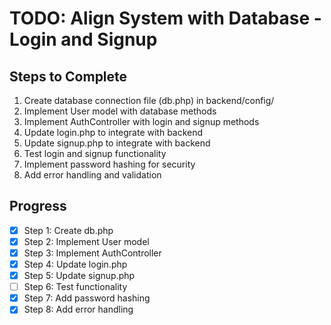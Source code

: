 # TODO: Align System with Database - Login and Signup

## Steps to Complete

1. Create database connection file (db.php) in backend/config/
2. Implement User model with database methods
3. Implement AuthController with login and signup methods
4. Update login.php to integrate with backend
5. Update signup.php to integrate with backend
6. Test login and signup functionality
7. Implement password hashing for security
8. Add error handling and validation

## Progress
- [x] Step 1: Create db.php
- [x] Step 2: Implement User model
- [x] Step 3: Implement AuthController
- [x] Step 4: Update login.php
- [x] Step 5: Update signup.php
- [ ] Step 6: Test functionality
- [x] Step 7: Add password hashing
- [x] Step 8: Add error handling
